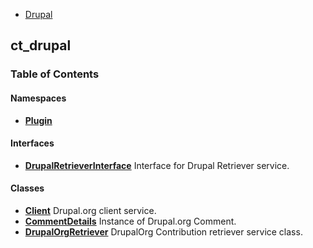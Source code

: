 
- [Drupal](../namespaces/drupal.md)


## ct_drupal



### Table of Contents


#### Namespaces
- **[Plugin](../namespaces/drupal-ct-drupal-plugin.md)**

#### Interfaces
- **[DrupalRetrieverInterface](../classes/Drupal-ct-drupal-DrupalRetrieverInterface.md)**
  Interface for Drupal Retriever service.

#### Classes
- **[Client](../classes/Drupal-ct-drupal-Client.md)**
  Drupal.org client service.
- **[CommentDetails](../classes/Drupal-ct-drupal-CommentDetails.md)**
  Instance of Drupal.org Comment.
- **[DrupalOrgRetriever](../classes/Drupal-ct-drupal-DrupalOrgRetriever.md)**
  DrupalOrg Contribution retriever service class.













